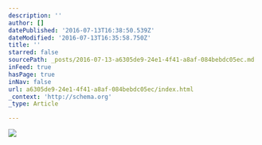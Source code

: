 ```yaml
---
description: ''
author: []
datePublished: '2016-07-13T16:38:50.539Z'
dateModified: '2016-07-13T16:35:58.750Z'
title: ''
starred: false
sourcePath: _posts/2016-07-13-a6305de9-24e1-4f41-a8af-084bebdc05ec.md
inFeed: true
hasPage: true
inNav: false
url: a6305de9-24e1-4f41-a8af-084bebdc05ec/index.html
_context: 'http://schema.org'
_type: Article

---
```

![](https://the-grid-user-content.s3-us-west-2.amazonaws.com/0b0ed4bf-83ef-4ae9-a70d-def337c11520.jpg)